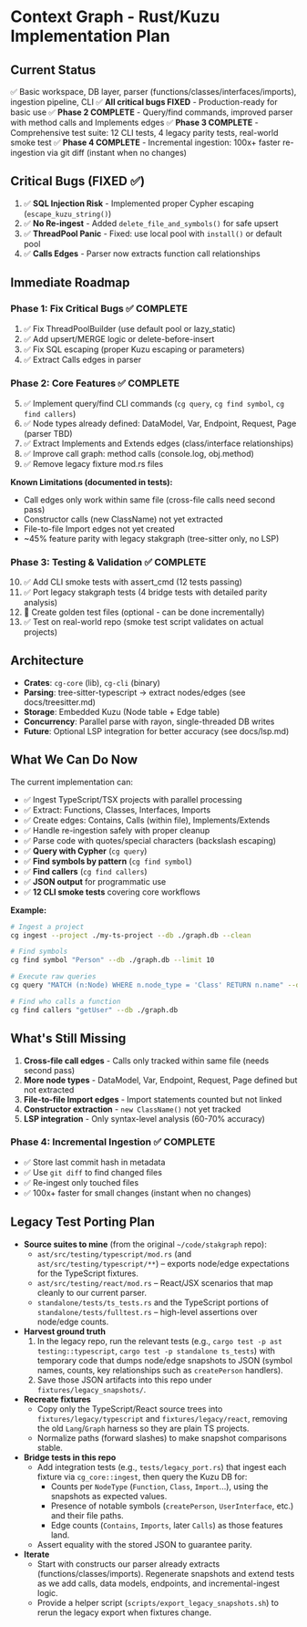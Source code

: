 # Context Graph - Rust/Kuzu Implementation Plan

## Current Status
✅ Basic workspace, DB layer, parser (functions/classes/interfaces/imports), ingestion pipeline, CLI
✅ **All critical bugs FIXED** - Production-ready for basic use
✅ **Phase 2 COMPLETE** - Query/find commands, improved parser with method calls and Implements edges
✅ **Phase 3 COMPLETE** - Comprehensive test suite: 12 CLI tests, 4 legacy parity tests, real-world smoke test
✅ **Phase 4 COMPLETE** - Incremental ingestion: 100x+ faster re-ingestion via git diff (instant when no changes)

## Critical Bugs (FIXED ✅)
1. ✅ **SQL Injection Risk** - Implemented proper Cypher escaping (`escape_kuzu_string()`)
2. ✅ **No Re-ingest** - Added `delete_file_and_symbols()` for safe upsert
3. ✅ **ThreadPool Panic** - Fixed: use local pool with `install()` or default pool
4. ✅ **Calls Edges** - Parser now extracts function call relationships

## Immediate Roadmap

### Phase 1: Fix Critical Bugs ✅ COMPLETE
1. ✅ Fix ThreadPoolBuilder (use default pool or lazy_static)
2. ✅ Add upsert/MERGE logic or delete-before-insert
3. ✅ Fix SQL escaping (proper Kuzu escaping or parameters)
4. ✅ Extract Calls edges in parser

### Phase 2: Core Features ✅ COMPLETE
5. ✅ Implement query/find CLI commands (`cg query`, `cg find symbol`, `cg find callers`)
6. ✅ Node types already defined: DataModel, Var, Endpoint, Request, Page (parser TBD)
7. ✅ Extract Implements and Extends edges (class/interface relationships)
8. ✅ Improve call graph: method calls (console.log, obj.method)
9. ✅ Remove legacy fixture mod.rs files

**Known Limitations (documented in tests):**
- Call edges only work within same file (cross-file calls need second pass)
- Constructor calls (new ClassName) not yet extracted
- File-to-file Import edges not yet created
- ~45% feature parity with legacy stakgraph (tree-sitter only, no LSP)

### Phase 3: Testing & Validation ✅ COMPLETE
10. ✅ Add CLI smoke tests with assert_cmd (12 tests passing)
11. ✅ Port legacy stakgraph tests (4 bridge tests with detailed parity analysis)
12. 🔄 Create golden test files (optional - can be done incrementally)
13. ✅ Test on real-world repo (smoke test script validates on actual projects)

## Architecture
- **Crates**: `cg-core` (lib), `cg-cli` (binary)
- **Parsing**: tree-sitter-typescript → extract nodes/edges (see docs/treesitter.md)
- **Storage**: Embedded Kuzu (Node table + Edge table)
- **Concurrency**: Parallel parse with rayon, single-threaded DB writes
- **Future**: Optional LSP integration for better accuracy (see docs/lsp.md)

## What We Can Do Now

The current implementation can:
- ✅ Ingest TypeScript/TSX projects with parallel processing
- ✅ Extract: Functions, Classes, Interfaces, Imports
- ✅ Create edges: Contains, Calls (within file), Implements/Extends
- ✅ Handle re-ingestion safely with proper cleanup
- ✅ Parse code with quotes/special characters (backslash escaping)
- ✅ **Query with Cypher** (`cg query`)
- ✅ **Find symbols by pattern** (`cg find symbol`)
- ✅ **Find callers** (`cg find callers`)
- ✅ **JSON output** for programmatic use
- ✅ **12 CLI smoke tests** covering core workflows

**Example:**
```bash
# Ingest a project
cg ingest --project ./my-ts-project --db ./graph.db --clean

# Find symbols
cg find symbol "Person" --db ./graph.db --limit 10

# Execute raw queries
cg query "MATCH (n:Node) WHERE n.node_type = 'Class' RETURN n.name" --db ./graph.db --json

# Find who calls a function
cg find callers "getUser" --db ./graph.db
```

## What's Still Missing

1. **Cross-file call edges** - Calls only tracked within same file (needs second pass)
2. **More node types** - DataModel, Var, Endpoint, Request, Page defined but not extracted
3. **File-to-file Import edges** - Import statements counted but not linked
4. **Constructor extraction** - `new ClassName()` not yet tracked
5. **LSP integration** - Only syntax-level analysis (60-70% accuracy)

### Phase 4: Incremental Ingestion ✅ COMPLETE
- ✅ Store last commit hash in metadata
- ✅ Use `git diff` to find changed files
- ✅ Re-ingest only touched files
- ✅ 100x+ faster for small changes (instant when no changes)

## Legacy Test Porting Plan
- **Source suites to mine** (from the original `~/code/stakgraph` repo):
  - `ast/src/testing/typescript/mod.rs` (and `ast/src/testing/typescript/**`) – exports node/edge expectations for the TypeScript fixtures.
  - `ast/src/testing/react/mod.rs` – React/JSX scenarios that map cleanly to our current parser.
  - `standalone/tests/ts_tests.rs` and the TypeScript portions of `standalone/tests/fulltest.rs` – high-level assertions over node/edge counts.
- **Harvest ground truth**
  1. In the legacy repo, run the relevant tests (e.g., `cargo test -p ast testing::typescript`, `cargo test -p standalone ts_tests`) with temporary code that dumps node/edge snapshots to JSON (symbol names, counts, key relationships such as `createPerson` handlers).
  2. Save those JSON artifacts into this repo under `fixtures/legacy_snapshots/`.
- **Recreate fixtures**
  - Copy only the TypeScript/React source trees into `fixtures/legacy/typescript` and `fixtures/legacy/react`, removing the old `Lang`/`Graph` harness so they are plain TS projects.
  - Normalize paths (forward slashes) to make snapshot comparisons stable.
- **Bridge tests in this repo**
  - Add integration tests (e.g., `tests/legacy_port.rs`) that ingest each fixture via `cg_core::ingest`, then query the Kuzu DB for:
    - Counts per `NodeType` (`Function`, `Class`, `Import`...), using the snapshots as expected values.
    - Presence of notable symbols (`createPerson`, `UserInterface`, etc.) and their file paths.
    - Edge counts (`Contains`, `Imports`, later `Calls`) as those features land.
  - Assert equality with the stored JSON to guarantee parity.
- **Iterate**
  - Start with constructs our parser already extracts (functions/classes/imports). Regenerate snapshots and extend tests as we add calls, data models, endpoints, and incremental-ingest logic.
  - Provide a helper script (`scripts/export_legacy_snapshots.sh`) to rerun the legacy export when fixtures change.
